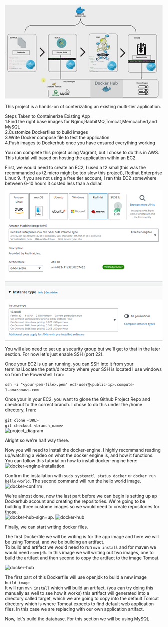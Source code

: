 ![project_diagram](https://github.com/ilknurm/DevOps_Projects/blob/main/1.Containerize_Java_App/images/diagram.png)

This project is a hands-on of conterizating an existing multi-tier application.  

Steps Taken to Containerize Existing App  
1.Find the right base images for Nginx,RabbitMQ,Tomcat,Memcached,and MySQL  
2.Customize Dockerfiles to build images  
3.Write Docker compose file to test the application  
4.Push images to Dockerhub once you have ensured everything working  

You can complete this project using Vagrant, but I chose to do this in AWS. This tutorial will based on hosting the application within an EC2.  

First, we would need to create an EC2, I used a t2.small(this was the recommanded as t2.micro might be too slow this project), Redhat Enterprise Linux 9. If you are not using a free tier account, I ran this EC2 somewhere between 6-10 hours it costed less than a dollar.  

![project_diagram](https://github.com/ilknurm/DevOps_Projects/blob/main/1.Containerize_Java_App/images/EC2.png)

You will also need to set up a security group but we'll get to that in the later section. For now let's just enable SSH (port 22).  

Once your EC2 is up an running, you can SSH into it from your terminal.Locate the path/directory where your SSH is located I use windows so from the Powershell I ran:

```ssh -i "<your-pem-file>.pem" ec2-user@<public-ip>.compute-1.amazonaws.com```

Once your in your EC2, you want to glone the Github Project Repo and checkout to the correct branch. I chose to do this under the /home directory, I ran:  

```git clone <URL>```  
```git checkout <branch_name>```  
![project_diagram](https://github.com/ilknurm/DevOps_Projects/blob/main/1.Containerize_Java_App/images/git_clone.png)

Alright so we're half way there.  

Now you will need to install the docker-engine. I highly recommand reading up/watching a video on what the docker engine is, and how it functions. You can follow this tutorial on how to install docker-engine here: ![docker-engine-installation](https://docs.docker.com/engine/install).

Confirm the installation with ```sudo systemctl status docker``` or ```docker run hello-world```. The second command will run the hello world image.  
![docker-confirm](https://github.com/ilknurm/DevOps_Projects/blob/main/1.Containerize_Java_App/images/docker-confirm.png)

We're almost done, now the last part before we can begin is setting up ap Dockerhub account and creating the repositories. We're going to be building three custome images so we would need to create repositories for those.  
 ![docker-hub-sign=up](https://docs.docker.com/docker-id/).
![docker-hub](https://github.com/ilknurm/DevOps_Projects/blob/main/1.Containerize_Java_App/images/docker_hub.png)  

Finally, we can start writing docker files.  

The first Dockerfile we will be writing is for the app image and here we will be using Tomcat, and we be building an artifact.  
To build and artifact we would need to run ```mvn install``` and for maven we would need ```openjdk```. In this image we will writing out two images, one to build the artifact and then second to copy the artifact to the image Tomcat.  

![docker-hub](https://github.com/ilknurm/DevOps_Projects/blob/main/1.Containerize_Java_App/images/app_docker.png) 

The first part of this Dockerfile will use openjdk to build a new image ```build_image```  
It will run ```mvn install``` which will build an artifact, (you can try doing this manually as well to see how it works)
this artifact will generated into a directory called target, which we are going to copy into the default Tomcat directory which is where Tomcat expects to find default web application files. In this case we are replacing with our own application artifact.  

Now, let's build the database. For this section we will be using MySQL  























